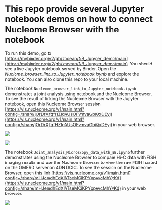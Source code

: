 # This repo provide several Jupyter notebook demos on how to connect Nucleome Browser with the notebook 

To run this demo, go to [https://mybinder.org/v2/gh/zocean/NB_Jupyter_demo/main](https://mybinder.org/v2/gh/zocean/NB_Jupyter_demo/main). You should see a live Jupyter notebook served by Binder. Open the *Nuclome_browser_link_to_Jupyter_notebook.ipynb* and explore the notebook. You can also clone this repo to your local machine. 
 
The notebook `Nucleome_browser_link_to_Jupyter_notebook.ipynb` demonstrates a joint analysis using notebook and the Nucleome Browser. To see the result of linking the Nucleome Browser with the Jupyter notebook, open this Nucleome Browser session [https://vis.nucleome.org/v1/main.html?config=/share/jOrDrXjfqfHZIqAUsOFvmvaGbiQxDEyj](https://vis.nucleome.org/v1/main.html?config=/share/jOrDrXjfqfHZIqAUsOFvmvaGbiQxDEyj) in your web browser. 

![](demo_1_1.8x_opt.gif)

![](demo_2_1.8x_opt.gif)

The notebook `Joint_analysis_Microscopy_data_with_NB.ipynb` further demonstrates using the Nucleome Browser to compare Hi-C data with FISH imaging results and use the Nucleome Browser to view the raw FISH hosted on the OMERO server on 4DN DCIC. To see the session on the Nucleome Browser, open this link [https://vis.nucleome.org/v1/main.html?config=/share/mHJemdhEdXlATseMOiKPYxpAvcMhYyKd](https://vis.nucleome.org/v1/main.html?config=/share/mHJemdhEdXlATseMOiKPYxpAvcMhYyKd) in your web browser.

![](NB_Jupyter_Finn_et_al_opt_1.8x.gif)

